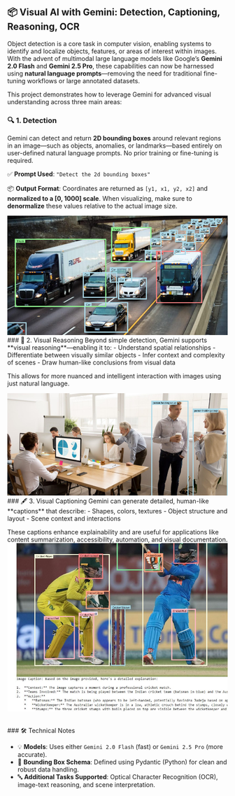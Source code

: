 
## 📦 Visual AI with Gemini: Detection, Captioning, Reasoning, OCR

Object detection is a core task in computer vision, enabling systems to identify and localize objects, features, or areas of interest within images. With the advent of multimodal large language models like Google’s **Gemini 2.0 Flash** and **Gemini 2.5 Pro**, these capabilities can now be harnessed using **natural language prompts**—removing the need for traditional fine-tuning workflows or large annotated datasets.

This project demonstrates how to leverage Gemini for advanced visual understanding across three main areas:

### 🔍 1. Detection
Gemini can detect and return **2D bounding boxes** around relevant regions in an image—such as objects, anomalies, or landmarks—based entirely on user-defined natural language prompts. No prior training or fine-tuning is required.

✅ **Prompt Used**: `"Detect the 2d bounding boxes"`

📦 **Output Format**: Coordinates are returned as `[y1, x1, y2, x2]` and **normalized to a [0, 1000] scale**. When visualizing, make sure to **denormalize** these values relative to the actual image size.


<img src="https://github.com/janithaDassanayake/dummyimages/blob/main/download%20(13).png" alt="Gemini 2.5 Pro Experimental Benchmarks1" />

<br>
### 🧠 2. Visual Reasoning
Beyond simple detection, Gemini supports **visual reasoning**—enabling it to:
- Understand spatial relationships
- Differentiate between visually similar objects
- Infer context and complexity of scenes
- Draw human-like conclusions from visual data

This allows for more nuanced and intelligent interaction with images using just natural language.

<img src="https://github.com/janithaDassanayake/dummyimages/blob/main/download%20(14).png" alt="Gemini 2.5 Pro Experimental Benchmarks" />

<br>
### 🖋️ 3. Visual Captioning
Gemini can generate detailed, human-like **captions** that describe:
- Shapes, colors, textures
- Object structure and layout
- Scene context and interactions

These captions enhance explainability and are useful for applications like content summarization, accessibility, automation, and visual documentation.
<img src="https://github.com/janithaDassanayake/dummyimages/blob/main/ddddddd.JPG" alt="Gemini 2.5 Pro Experimental Benchmarks3" />

<br>
### 🛠️ Technical Notes

- 💡 **Models**: Uses either `Gemini 2.0 Flash` (fast) or `Gemini 2.5 Pro` (more accurate).
- 📜 **Bounding Box Schema**: Defined using Pydantic (Python) for clean and robust data handling.
- 🔤 **Additional Tasks Supported**: Optical Character Recognition (OCR), image-text reasoning, and scene interpretation.
